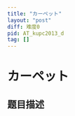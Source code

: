 ```yaml
---
title: "カーペット"
layout: "post"
diff: 难度0
pid: AT_kupc2013_d
tag: []
---
```


# カーペット

## 题目描述

[problemUrl]: https://atcoder.jp/contests/kupc2013/tasks/kupc2013_d



